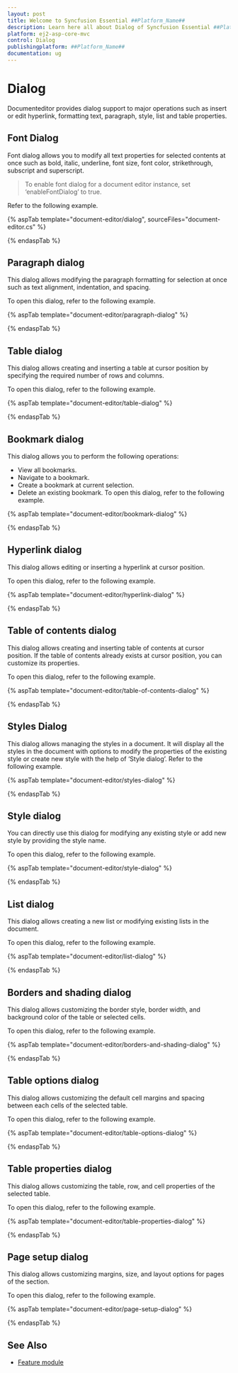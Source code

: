 ```yaml
---
layout: post
title: Welcome to Syncfusion Essential ##Platform_Name##
description: Learn here all about Dialog of Syncfusion Essential ##Platform_Name## widgets based on HTML5 and jQuery.
platform: ej2-asp-core-mvc
control: Dialog
publishingplatform: ##Platform_Name##
documentation: ug
---
```



# Dialog

Documenteditor provides dialog support to major operations such as insert or edit hyperlink, formatting text, paragraph, style, list and table properties.

## Font Dialog

Font dialog allows you to modify all text properties for selected contents at once such as bold, italic, underline, font size, font color, strikethrough, subscript and superscript.

>To enable font dialog for a document editor instance, set ‘enableFontDialog’ to true.

Refer to the following example.

{% aspTab template="document-editor/dialog", sourceFiles="document-editor.cs" %}

{% endaspTab %}

## Paragraph dialog

This dialog allows modifying the paragraph formatting for selection at once such as text alignment, indentation, and spacing.

To open this dialog, refer to the following example.

{% aspTab template="document-editor/paragraph-dialog" %}

{% endaspTab %}

## Table dialog

This dialog allows creating and inserting a table at cursor position by specifying the required number of rows and columns.

To open this dialog, refer to the following example.

{% aspTab template="document-editor/table-dialog" %}

{% endaspTab %}

## Bookmark dialog

This dialog allows you to perform the following operations:

* View all bookmarks.
* Navigate to a bookmark.
* Create a bookmark at current selection.
* Delete an existing bookmark.
To open this dialog, refer to the following example.

{% aspTab template="document-editor/bookmark-dialog" %}

{% endaspTab %}

## Hyperlink dialog

This dialog allows editing or inserting a hyperlink at cursor position.

To open this dialog, refer to the following example.

{% aspTab template="document-editor/hyperlink-dialog" %}

{% endaspTab %}

## Table of contents dialog

This dialog allows creating and inserting table of contents at cursor position. If the table of contents already exists at cursor position, you can customize its properties.

To open this dialog, refer to the following example.

{% aspTab template="document-editor/table-of-contents-dialog" %}

{% endaspTab %}

## Styles Dialog

This dialog allows managing the styles in a document. It will display all the styles in the document with options to modify the properties of the existing style or create new style with the help of ‘Style dialog’. Refer to the following example.

{% aspTab template="document-editor/styles-dialog" %}

{% endaspTab %}

## Style dialog

You can directly use this dialog for modifying any existing style or add new style by providing the style name.

To open this dialog, refer to the following example.

{% aspTab template="document-editor/style-dialog" %}

{% endaspTab %}

## List dialog

This dialog allows creating a new list or modifying existing lists in the document.

To open this dialog, refer to the following example.

{% aspTab template="document-editor/list-dialog" %}

{% endaspTab %}

## Borders and shading dialog

This dialog allows customizing the border style, border width, and background color of the table or selected cells.

To open this dialog, refer to the following example.

{% aspTab template="document-editor/borders-and-shading-dialog" %}

{% endaspTab %}

## Table options dialog

This dialog allows customizing the default cell margins and spacing between each cells of the selected table.

To open this dialog, refer to the following example.

{% aspTab template="document-editor/table-options-dialog" %}

{% endaspTab %}

## Table properties dialog

This dialog allows customizing the table, row, and cell properties of the selected table.

To open this dialog, refer to the following example.

{% aspTab template="document-editor/table-properties-dialog" %}

{% endaspTab %}

## Page setup dialog

This dialog allows customizing margins, size, and layout options for pages of the section.

To open this dialog, refer to the following example.

{% aspTab template="document-editor/page-setup-dialog" %}

{% endaspTab %}

## See Also

* [Feature module](../../document-editor/feature-module/)
